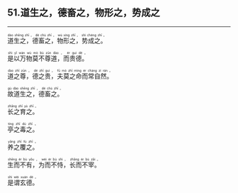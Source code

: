 ## 51.道生之，德畜之，物形之，势成之
---


<ruby><rb> 道生之，德畜之，物形之，势成之。 </rb> <rt> dào  shēng  zhī ， dé  chù  zhī ， wù  xíng  zhī ， shì  chéng  zhī 。</rt>
</ruby>

<ruby><rb> 是以万物莫不尊道，而贵德。 </rb> <rt> shì  yǐ  wàn  wù  mò  bù  zūn  dào ， ér  guì  dé 。</rt>
</ruby>

<ruby><rb> 道之尊，德之贵，夫莫之命而常自然。 </rb> <rt> dào  zhī  zūn ， dé  zhī  guì ， fū  mò  zhī  mìng  ér  cháng  zì  rán 。</rt>
</ruby>

<ruby><rb> 故道生之，德畜之。 </rb> <rt> gù  dào  shēng  zhī ， dé  chù  zhī 。</rt>
</ruby>

<ruby><rb> 长之育之。 </rb> <rt> zhǎng  zhī  yù  zhī 。</rt>
</ruby>

<ruby><rb> 亭之毒之。 </rb> <rt> tíng  zhī  dú  zhī 。</rt>
</ruby>

<ruby><rb> 养之覆之。 </rb> <rt> yǎng  zhī  fù  zhī 。</rt>
</ruby>

<ruby><rb> 生而不有，为而不恃，长而不宰。 </rb> <rt> shēng  ér  bù  yǒu ， wéi  ér  bù  shì ， zhǎng  ér  bù  zǎi 。</rt>
</ruby>

<ruby><rb> 是谓玄德。 </rb> <rt> shì  wèi  xuán  dé 。</rt>
</ruby>

<ruby><rb>  </rb> <rt></rt>
</ruby>

